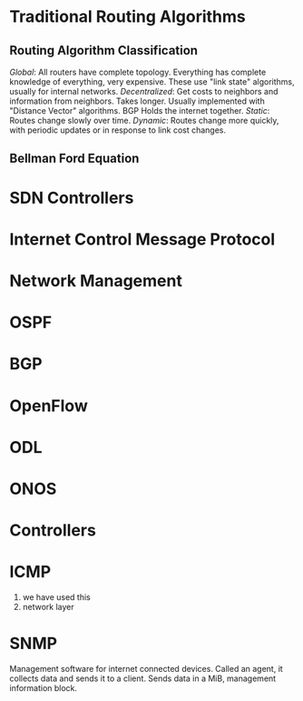 # Traditional Routing Algorithms
## Routing Algorithm Classification
*Global*: All routers have complete topology. Everything has complete knowledge of everything, very expensive. 
These use "link state" algorithms, usually for internal networks. 
*Decentralized*: Get costs to neighbors and information from neighbors. Takes longer. Usually implemented with "Distance Vector" algorithms. 
BGP Holds the internet together. 
*Static*: Routes change slowly over time. 
*Dynamic*: Routes change more quickly, with periodic updates or in response to link cost changes. 

## Bellman Ford Equation

# SDN Controllers

# Internet Control Message Protocol

# Network Management

# OSPF

# BGP

# OpenFlow

# ODL

# ONOS

# Controllers

# ICMP
1. we have used this
2. network layer
# SNMP
Management software for internet connected devices. Called an agent, it collects data and sends it to a client. Sends data in a MiB, management information block. 